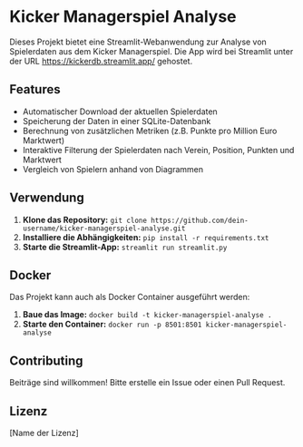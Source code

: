 # Kicker Managerspiel Analyse

Dieses Projekt bietet eine Streamlit-Webanwendung zur Analyse von Spielerdaten aus dem Kicker Managerspiel.
Die App wird bei Streamlit unter der URL https://kickerdb.streamlit.app/ gehostet.

## Features

* Automatischer Download der aktuellen Spielerdaten
* Speicherung der Daten in einer SQLite-Datenbank
* Berechnung von zusätzlichen Metriken (z.B. Punkte pro Million Euro Marktwert)
* Interaktive Filterung der Spielerdaten nach Verein, Position, Punkten und Marktwert
* Vergleich von Spielern anhand von Diagrammen

## Verwendung

1. **Klone das Repository:** `git clone https://github.com/dein-username/kicker-managerspiel-analyse.git`
2. **Installiere die Abhängigkeiten:** `pip install -r requirements.txt`
3. **Starte die Streamlit-App:** `streamlit run streamlit.py`

## Docker

Das Projekt kann auch als Docker Container ausgeführt werden:

1. **Baue das Image:** `docker build -t kicker-managerspiel-analyse .`
2. **Starte den Container:** `docker run -p 8501:8501 kicker-managerspiel-analyse`

## Contributing

Beiträge sind willkommen! Bitte erstelle ein Issue oder einen Pull Request.

## Lizenz

[Name der Lizenz]